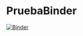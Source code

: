 # PruebaBinder
[![Binder](https://mybinder.org/badge_logo.svg)](https://mybinder.org/v2/gh/liztg/PruebaBinder/tree/main/Binder/HEAD)
